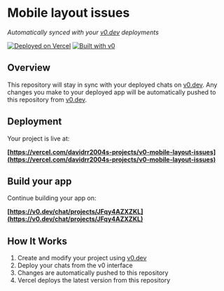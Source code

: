 # Mobile layout issues

*Automatically synced with your [v0.dev](https://v0.dev) deployments*

[![Deployed on Vercel](https://img.shields.io/badge/Deployed%20on-Vercel-black?style=for-the-badge&logo=vercel)](https://vercel.com/davidrr2004s-projects/v0-mobile-layout-issues)
[![Built with v0](https://img.shields.io/badge/Built%20with-v0.dev-black?style=for-the-badge)](https://v0.dev/chat/projects/JFqy4AZXZKL)

## Overview

This repository will stay in sync with your deployed chats on [v0.dev](https://v0.dev).
Any changes you make to your deployed app will be automatically pushed to this repository from [v0.dev](https://v0.dev).

## Deployment

Your project is live at:

**[https://vercel.com/davidrr2004s-projects/v0-mobile-layout-issues](https://vercel.com/davidrr2004s-projects/v0-mobile-layout-issues)**

## Build your app

Continue building your app on:

**[https://v0.dev/chat/projects/JFqy4AZXZKL](https://v0.dev/chat/projects/JFqy4AZXZKL)**

## How It Works

1. Create and modify your project using [v0.dev](https://v0.dev)
2. Deploy your chats from the v0 interface
3. Changes are automatically pushed to this repository
4. Vercel deploys the latest version from this repository
